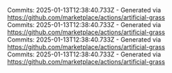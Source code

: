 Commits: 2025-01-13T12:38:40.733Z - Generated via https://github.com/marketplace/actions/artificial-grass
<br>
Commits: 2025-01-13T12:38:40.733Z - Generated via https://github.com/marketplace/actions/artificial-grass
<br>
Commits: 2025-01-13T12:38:40.733Z - Generated via https://github.com/marketplace/actions/artificial-grass
<br>
Commits: 2025-01-13T12:38:40.733Z - Generated via https://github.com/marketplace/actions/artificial-grass
<br>

